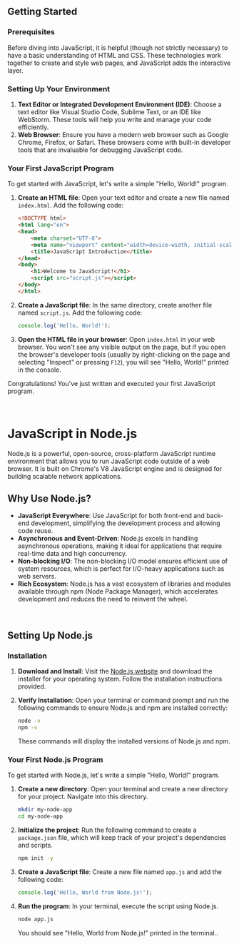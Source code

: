 ## Getting Started

### Prerequisites

Before diving into JavaScript, it is helpful (though not strictly necessary) to have a basic understanding of HTML and CSS. These technologies work together to create and style web pages, and JavaScript adds the interactive layer.

### Setting Up Your Environment

1. **Text Editor or Integrated Development Environment (IDE)**: Choose a text editor like Visual Studio Code, Sublime Text, or an IDE like WebStorm. These tools will help you write and manage your code efficiently.
2. **Web Browser**: Ensure you have a modern web browser such as Google Chrome, Firefox, or Safari. These browsers come with built-in developer tools that are invaluable for debugging JavaScript code.

### Your First JavaScript Program

To get started with JavaScript, let's write a simple "Hello, World!" program.

1. **Create an HTML file**: Open your text editor and create a new file named `index.html`. Add the following code:

    ```html
    <!DOCTYPE html>
    <html lang="en">
    <head>
        <meta charset="UTF-8">
        <meta name="viewport" content="width=device-width, initial-scale=1.0">
        <title>JavaScript Introduction</title>
    </head>
    <body>
        <h1>Welcome to JavaScript!</h1>
        <script src="script.js"></script>
    </body>
    </html>
    ```

2. **Create a JavaScript file**: In the same directory, create another file named `script.js`. Add the following code:

    ```javascript
    console.log('Hello, World!');
    ```

3. **Open the HTML file in your browser**: Open `index.html` in your web browser. You won't see any visible output on the page, but if you open the browser's developer tools (usually by right-clicking on the page and selecting "Inspect" or pressing `F12`), you will see "Hello, World!" printed in the console.

Congratulations! You've just written and executed your first JavaScript program.

<br/>

# JavaScript in Node.js


Node.js is a powerful, open-source, cross-platform JavaScript runtime environment that allows you to run JavaScript code outside of a web browser. It is built on Chrome's V8 JavaScript engine and is designed for building scalable network applications.

## Why Use Node.js?

- **JavaScript Everywhere**: Use JavaScript for both front-end and back-end development, simplifying the development process and allowing code reuse.
- **Asynchronous and Event-Driven**: Node.js excels in handling asynchronous operations, making it ideal for applications that require real-time data and high concurrency.
- **Non-blocking I/O**: The non-blocking I/O model ensures efficient use of system resources, which is perfect for I/O-heavy applications such as web servers.
- **Rich Ecosystem**: Node.js has a vast ecosystem of libraries and modules available through npm (Node Package Manager), which accelerates development and reduces the need to reinvent the wheel.

<br>

## Setting Up Node.js

### Installation

1. **Download and Install**: Visit the [Node.js website](https://nodejs.org/) and download the installer for your operating system. Follow the installation instructions provided.
2. **Verify Installation**: Open your terminal or command prompt and run the following commands to ensure Node.js and npm are installed correctly:

    ```sh
    node -v
    npm -v
    ```

    These commands will display the installed versions of Node.js and npm.

### Your First Node.js Program

To get started with Node.js, let's write a simple "Hello, World!" program.

1. **Create a new directory**: Open your terminal and create a new directory for your project. Navigate into this directory.

    ```sh
    mkdir my-node-app
    cd my-node-app
    ```

2. **Initialize the project**: Run the following command to create a `package.json` file, which will keep track of your project's dependencies and scripts.

    ```sh
    npm init -y
    ```

3. **Create a JavaScript file**: Create a new file named `app.js` and add the following code:

    ```javascript
    console.log('Hello, World from Node.js!');
    ```

4. **Run the program**: In your terminal, execute the script using Node.js.

    ```sh
    node app.js
    ```

    You should see "Hello, World from Node.js!" printed in the terminal..